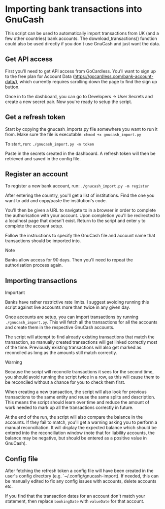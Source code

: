 # Importing bank transactions into GnuCash

This script can be used to automatically import transactions from UK (and a few other countries) bank accounts.
The download_transactions() function could also be used directly if you don't use GnuCash and just want the data.

## Get API access

First you'll need to get API access from GoCardless. You'll want to sign up to the free plan for Account Data
(https://gocardless.com/bank-account-data/), which currently requires scrolling down the page to find the sign up button.

Once in to the dashboard, you can go to Developers -> User Secrets and create a new secret pair.
Now you're ready to setup the script.

## Get a refresh token

Start by copying the gnucash_imports.py file somewhere you want to run it from.
Make sure the file is executable: `chmod +x gnucash_import.py`

To start, run: `./gnucash_import.py -m token`

Paste in the secrets created in the dashboard.
A refresh token will then be retrieved and saved in the config file.

## Register an account

To register a new bank account, run: `./gnucash_import.py -m register`

After entering the country, you'll get a list of institutions. Find the one you want to add and copy/paste
the institution's code.

You'll then be given a URL to navigate to in a browser in order to complete the authorisation with your account.
Upon completion you'll be redirected to a localhost page that doesn't exist. Return to the script and enter
`y` to complete the account setup.

Follow the instructions to specify the GnuCash file and account name that transactions should be imported into.

> [!NOTE]
> Banks allow access for 90 days. Then you'll need to repeat the authorisation process again.

## Importing transactions

> [!IMPORTANT]
> Banks have rather restrictive rate limits. I suggest avoiding running this script against live accounts
> more than twice in any given day.

Once accounts are setup, you can import transactions by running `./gnucash_import.py`. This will fetch all
the transactions for all the accounts and create them in the respective GnuCash accounts.

The script will attempt to find already existing transactions that match the transaction, so manually created
transactions will get linked correctly most of the time. Previously existing transactions will also get
marked as reconciled as long as the amounts still match correctly.

> [!WARNING]
> Because the script will reconcile transactions it sees for the second time, you should avoid running the
> script twice in a row, as this will cause them to be reconciled without a chance for you to check them first.

When creating a new transaction, the script will also look for previous transactions to the same entity
and reuse the same splits and description. This means the script should learn over time and reduce the amount
of work needed to mark up all the transactions correctly in future.

At the end of the run, the script will also compare the balance in the accounts. If they fail to match, you'll
get a warning asking you to perform a manual reconciliation. It will display the expected balance
which should be entered into the reconciliation window (note that for liability accounts, the balance
may be negative, but should be entered as a positive value in GnuCash).

## Config file

After fetching the refresh token a config file will have been created in the user's config directory
(e.g. `~/.config/gnucash-import). If needed, this can be manually edited to fix any config issues with
accounts, delete accounts etc.

If you find that the transaction dates for an account don't match your statement, then replace `bookingDate`
with `valueDate` for that account.
